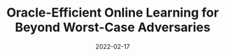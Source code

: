 ---
title: "Oracle-Efficient Online Learning for Beyond Worst-Case Adversaries"
collection: publications
permalink: /publication/oracle
# excerpt: 'This paper is about the number 2. The number 3 is left for future work.'
date: 2022-02-17
venue: 'Preprint'
authors: 'Nika Haghtalab*, Yanjun Han*, Abhishek Shetty*, <strong>Kunhe Yang</strong>*'
arxivurl: 'https://arxiv.org/abs/2202.08549'
# citation: 'Your Name, You. (2010). &quot;Paper Title Number 2.&quot; <i>Journal 1</i>. 1(2).'
---